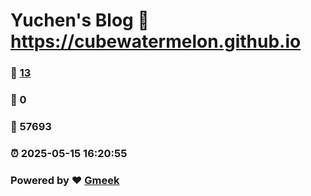 # Yuchen's Blog :link: https://cubewatermelon.github.io 
### :page_facing_up: [13](https://cubewatermelon.github.io/tag.html) 
### :speech_balloon: 0 
### :hibiscus: 57693 
### :alarm_clock: 2025-05-15 16:20:55 
### Powered by :heart: [Gmeek](https://github.com/Meekdai/Gmeek)
